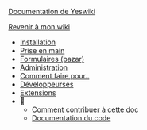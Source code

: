 [Documentation de Yeswiki](/tools/zfuture43/docs/users/fr/README.md ':id=title')

[Revenir à mon wiki](/ ':id=back')

* [Installation](/tools/zfuture43/docs/users/fr/webmaster.md)
* [Prise en main](/tools/zfuture43/docs/users/fr/prise-en-main.md)
* [Formulaires (bazar)](/tools/zfuture43/docs/users/fr/bazar.md)
* [Administration](/tools/zfuture43/docs/users/fr/admin.md)
* [Comment faire pour..](/tools/zfuture43/docs/users/fr/usage-avance.md)
* [Développeurses](/tools/zfuture43/docs/users/fr/dev.md)
* [Extensions](/ ':id=extensions-links')
* 🔧
  * [Comment contribuer à cette doc](/tools/zfuture43/docs/users/README.md)
  * [Documentation du code](/tools/zfuture43/docs/code/README.md)

<!-- * Langue
  * [Francais](/docs/fr/)
  * [Anglais](/docs/en/) -->

